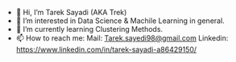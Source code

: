 - 👋 Hi, I’m Tarek Sayadi (AKA Trek)
- 👀 I’m interested in Data Science & Machile Learning in general.
- 🌱 I’m currently learning Clustering Methods.
- 📫 How to reach me: 
     Mail:     Tarek.sayedi98@gmail.com
     Linkedin: https://www.linkedin.com/in/tarek-sayadi-a86429150/

<!---
treksay/treksay is a ✨ special ✨ repository because its `README.md` (this file) appears on your GitHub profile.
You can click the Preview link to take a look at your changes.
--->
